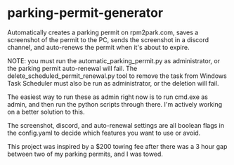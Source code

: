 # parking-permit-generator
Automatically creates a parking permit on rpm2park.com,
saves a screenshot of the permit to the PC,
sends the screenshot in a discord channel,
and auto-renews the permit when it's about to expire.

NOTE: you must run the automatic_parking_permit.py as
administrator, or the parking permit auto-renewal will fail.
The delete_scheduled_permit_renewal.py tool to remove the
task from Windows Task Scheduler must also be run as
administrator, or the deletion will fail.

The easiest way to run these as admin right now is to
run cmd.exe as admin, and then run the python scripts through
there. I'm actively working on a better solution to this.

The screenshot, discord, and auto-renewal settings are all
boolean flags in the config.yaml to decide which features
you want to use or avoid.

This project was inspired by a $200 towing fee after there was a
3 hour gap between two of my parking permits, and I was towed.
